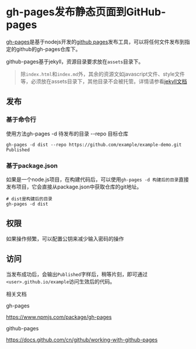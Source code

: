 # gh-pages发布静态页面到GitHub-pages

[gh-pages](https://www.npmjs.com/package/gh-pages)是基于nodejs开发的[github pages](https://docs.github.com/cn/github/working-with-github-pages)发布工具，可以将任何文件发布到指定的github的gh-pages仓库下。

github-pages基于jekyll，资源目录要求放在`assets`目录下。

> 除`index.html`和`index.md`外，其余的资源文如javascript文件、style文件等，必须放在assets目录下，其他目录不会被托管。详情请参看[jekyll文档](http://jekyllcn.com/docs/static-files/)

## 发布

### 基于命令行

使用方法gh-pages -d 待发布的目录 --repo 目标仓库

```shell
gh-pages -d dist --repo https://github.com/example/example-demo.git
Published
```

### 基于package.json

如果是一个node.js项目，在构建代码后，可以使用`gh-pages -d 构建后的目录`直接发布项目，它会直接从package.json中获取仓库的git地址。

```shell
# dist是构建后的目录
gh-pages -d dist
```

## 权限

如果操作频繁，可以配置公钥来减少输入密码的操作

## 访问

当发布成功后，会输出`Published`字样后，稍等片刻，即可通过`<user>.github.io/example`访问生效后的代码。



相关文档

gh-pages

https://www.npmjs.com/package/gh-pages

github-pages

https://docs.github.com/cn/github/working-with-github-pages

